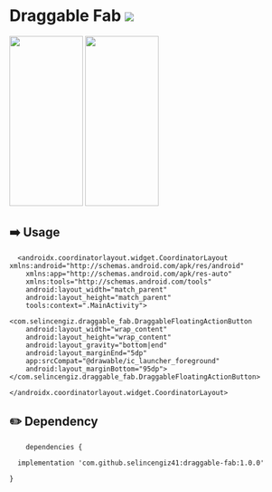  # Draggable Fab [![](https://jitpack.io/v/selincengiz41/draggable-fab.svg)](https://jitpack.io/#selincengiz41/draggable-fab)


 <img src="https://github.com/selincengiz41/draggable-fab/assets/60012262/fec5c4d3-59ef-490e-9a14-46506e975ae3" width="130" height="300"/>
 <img src="https://github.com/selincengiz41/draggable-fab/assets/60012262/c711fa6b-4c4f-4a2c-bf54-435fbd5830bf" width="130" height="300"/>


## ➡️ Usage 
```
  <androidx.coordinatorlayout.widget.CoordinatorLayout xmlns:android="http://schemas.android.com/apk/res/android"
    xmlns:app="http://schemas.android.com/apk/res-auto"
    xmlns:tools="http://schemas.android.com/tools"
    android:layout_width="match_parent"
    android:layout_height="match_parent"
    tools:context=".MainActivity">

<com.selincengiz.draggable_fab.DraggableFloatingActionButton
    android:layout_width="wrap_content"
    android:layout_height="wrap_content"
    android:layout_gravity="bottom|end"
    android:layout_marginEnd="5dp"
    app:srcCompat="@drawable/ic_launcher_foreground"
    android:layout_marginBottom="95dp"></com.selincengiz.draggable_fab.DraggableFloatingActionButton>

</androidx.coordinatorlayout.widget.CoordinatorLayout>

```
 
## :pencil2: Dependency
```
    dependencies {

  implementation 'com.github.selincengiz41:draggable-fab:1.0.0'

}
```
